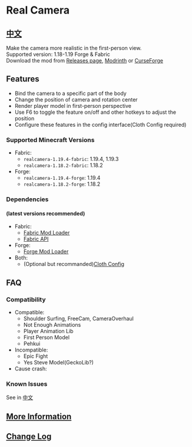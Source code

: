 # Real Camera #

## [中文](README_ZH.md) ##

Make the camera more realistic in the first-person view.  
Supported version: 1.18-1.19 Forge & Fabric  
Download the mod from [Releases page](https://github.com/xTracr/RealCamera/releases), [Modrinth](https://modrinth.com/mod/real-camera) or [CurseForge](https://curseforge.com/minecraft/mc-mods/real-camera)  

## Features ##

* Bind the camera to a specific part of the body
* Change the position of camera and rotation center
* Render player model in first-person perspective
* Use F6 to toggle the feature on/off and other hotkeys to adjust the position
* Configure these features in the config interface(Cloth Config required)

### Supported Minecraft Versions ###

* Fabric:
  * `realcamera-1.19.4-fabric`: 1.19.4, 1.19.3
  * `realcamera-1.18.2-fabric`: 1.18.2
* Forge:
  * `realcamera-1.19.4-forge`: 1.19.4
  * `realcamera-1.18.2-forge`: 1.18.2

### Dependencies ###

#### (latest versions recommended) ####

* Fabric:
  * [Fabric Mod Loader](https://fabricmc.net/use/installer/)
  * [Fabric API](https://modrinth.com/mod/fabric-api)
* Forge:
  * [Forge Mod Loader](https://files.minecraftforge.net/)
* Both:
  * (Optional but recommanded)[Cloth Config](https://modrinth.com/mod/cloth-config)

## FAQ ##

### Compatibility ###

* Compatible:
  * Shoulder Surfing, FreeCam, CameraOverhaul
  * Not Enough Animations
  * Player Animation Lib
  * First Person Model
  * Pehkui
* Incompatible:
  * Epic Fight
  * Yes Steve Model(GeckoLib?)
* Cause crash:

### Known Issues ###

See in [中文](README_ZH.md#已知问题)

## [More Information](https://github.com/xTracr/RealCamera/wiki) ##

## [Change Log](changelog.md) ##
